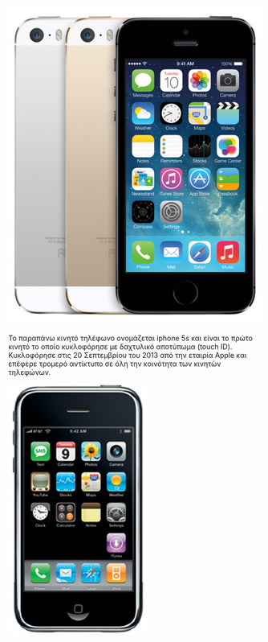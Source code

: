 ![ScreenShot](iPhone-5S-official-1.jpg)

Το παραπάνω κινητό τηλέφωνο ονομάζεται iphone 5s και είναι το πρώτο κινητό το οποίο κυκλοφόρησε με δαχτυλικό αποτύπωμα (touch ID). Κυκλοφόρησε στις 20 Σεπτεμβρίου του 2013 από την εταιρία Apple και επέφερε τρομερό αντίκτυπο σε όλη την κοινότητα των κινητών τηλεφώνων.

![ScreenShot](415zEu8xgBL.jpg)
